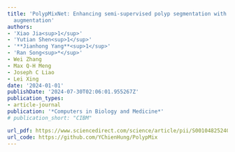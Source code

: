 ```yaml
---
title: 'PolypMixNet: Enhancing semi-supervised polyp segmentation with polyp-aware
  augmentation'
authors:
- 'Xiao Jia<sup>1</sup>'
- 'Yutian Shen<sup>1</sup>'
- '**Jianhong Yang**<sup>1</sup>'
- 'Ran Song<sup>*</sup>'
- Wei Zhang
- Max Q-H Meng
- Joseph C Liao
- Lei Xing
date: '2024-01-01'
publishDate: '2024-07-30T02:06:01.955267Z'
publication_types:
- article-journal
publication: '*Computers in Biology and Medicine*'
# publication_short: "CIBM"

url_pdf: https://www.sciencedirect.com/science/article/pii/S0010482524000908
url_code: https://github.com/YChienHung/PolypMix
---
```


